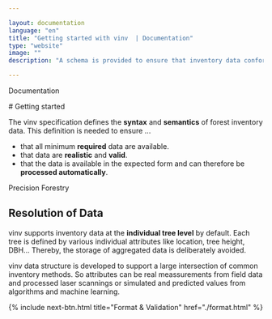 ```yaml
---

layout: documentation
language: "en"
title: "Getting started with vinv  | Documentation"
type: "website"
image: ""
description: "A schema is provided to ensure that inventory data conforms to the vinv specification."

---
```


<p class="h4">
  <span class="subtitle point-before hp">Documentation</span>
</p>
# Getting started

The <span class="heighlight">vinv</span> specification defines the **syntax** and **semantics** of forest inventory data. This definition is needed to ensure ...
- that all minimum **required** data are available.
- that data are **realistic** and **valid**.
- that the data is available in the expected form and can therefore be **processed automatically**.

<p class="h5 mt-5">
  <span class="subtitle point-before hp">Precision Forestry</span>
</p>
<h2 class="mt-0">Resolution of Data</h2>

vinv supports inventory data at the **individual tree level** by default. Each tree is defined by various individual attributes like location, tree height, DBH... Thereby, the storage of aggregated data is deliberately avoided.

vinv data structure is developed to support a large intersection of common inventory methods. So attributes can be real meassurements from field data and processed laser scannings or simulated and predicted values from algorithms and machine learning.



<!--<p class="h5 mt-5">
  <span class="subtitle point-before hp">Core</span>
</p>
<h2 class="mt-0">Feature</h2>

A schema is provided to ensure that inventory data conforms to the vinv specification.

This **open source** schema is provided by the <a href="/group">vinv group</a> and availible under the <a href="https://choosealicense.com/licenses/mit/" rel="noreferrer" target="_blank">MIT license</a>. 
 
<a class="btn btn-outline-dark" href="https://github.com/vinv-group/vinv-schema" target="_blank" rel="noreferrer">
        <i class="bi-github" role="img" aria-label="GitHub"></i>&nbsp;
        vinv-schema & Documentation
</a>-->

{% include next-btn.html 
    title="Format & Validation"
    href="./format.html"
%}
